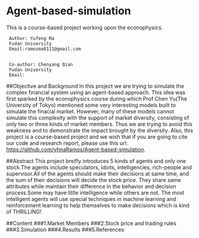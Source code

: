 # Agent-based-simulation
This is a course-based project working upon the econophysics.

     Author: Yufeng Ma                   
     Fudan University
     Email:ramosma0111@gmail.com
  
  
     Co-author: Chenyang Qian            
     Fudan University
     Email:


##Objective and Background
In this project we are trying to simulate the complex financial system using an agent-based approach. This idea was first sparked by the econophysics course during which Prof Chen Yu(The University of Tokyo) mentioned some very interesting models built to simulate the finacial market. However, many of these models cannot simulate this complexity with the support of market diversity, consisting of only two or three kinds of market members. Thus we are trying to avoid this weakness and to demonstrate the impact brought by the diversity. Also, this project is a course-based project and we wish that if you are going to cite our code and research report, please use this url: https://github.com/yfmaRamos/Agent-based-simulation.

##Abstract
This project breifly introduces 5 kinds of agents and only one stock.The agents include speculators, idoits, intelligencies, rich-people and supervisor.All of the agents should make their decisions at same time, and the sum of their decisions will decide the stock price. They share same attributes while maintain their difference in the behavior and decision process.Some may have little intelligence while others are not. The most intelligent agents will use special techniques in machine learning and reinforcement learning to help themselves to make decisions which is kind of THRILLING!

##Content
###1.Market Members
###2.Stock price and trading rules
###3.Simulation 
###4.Results 
###5.References



